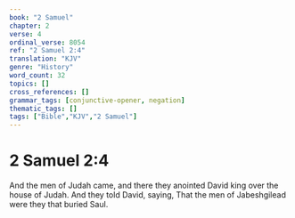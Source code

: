 ```yaml
---
book: "2 Samuel"
chapter: 2
verse: 4
ordinal_verse: 8054
ref: "2 Samuel 2:4"
translation: "KJV"
genre: "History"
word_count: 32
topics: []
cross_references: []
grammar_tags: [conjunctive-opener, negation]
thematic_tags: []
tags: ["Bible","KJV","2 Samuel"]
---
```


# 2 Samuel 2:4

And the men of Judah came, and there they anointed David king over the house of Judah. And they told David, saying, That the men of Jabeshgilead were they that buried Saul.
